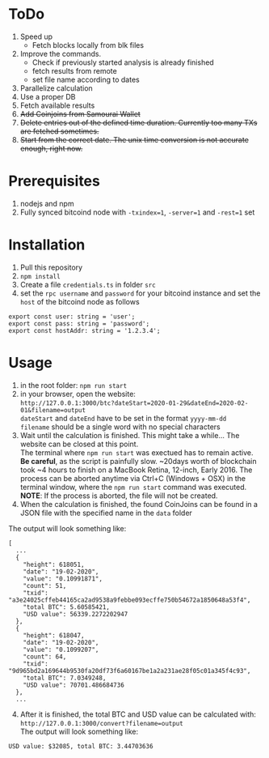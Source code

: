 # ToDo
1. Speed up
    - Fetch blocks locally from blk files
2. Improve the commands. 
    - Check if previously started analysis is already finished
    - fetch results from remote
    - set file name according to dates 
3. Parallelize calculation
4. Use a proper DB 
5. Fetch available results 
6. ~~Add Coinjoins from Samourai Wallet~~    
7. ~~Delete entries out of the defined time duration. Currently too many TXs are fetched sometimes.~~
8. ~~Start from the correct date. The unix time conversion is not accurate enough, right now.~~    


# Prerequisites
1. nodejs and npm
2. Fully synced bitcoind node with `-txindex=1`, `-server=1` and `-rest=1` set

# Installation
1. Pull this repository
2. `npm install`
3. Create a file  `credentials.ts` in folder `src` 
4. set the `rpc username` and `password` for your bitcoind instance and set the `host` of the bitcoind node as follows
```
export const user: string = 'user';
export const pass: string = 'password';
export const hostAddr: string = '1.2.3.4';
```

# Usage
1. in the root folder: `npm run start` 
2. in your browser, open the website:    
`http://127.0.0.1:3000/btc?dateStart=2020-01-29&dateEnd=2020-02-01&filename=output`    
`dateStart` and `dateEnd` have to be set in the format `yyyy-mm-dd`    
`filename` should be a single word with no special characters   
3. Wait until the calculation is finished. This might take a while... The website can be closed at this point.    
The terminal where `npm run start` was exectued has to remain active.    
**Be careful**, as the script is painfully slow. ~20days worth of blockchain took ~4 hours to finish on a MacBook Retina, 12-inch, Early 2016. The process can be aborted anytime via Ctrl+C (Windows + OSX) in the terminal window, where the `npm run start` command was executed.    
**NOTE**: If the process is aborted, the file will not be created.    
4. When the calculation is finished, the found CoinJoins can be found in a JSON file with the specified name in the `data` folder
        
The output will look something like:
```
[
  ...
  {
    "height": 618051,
    "date": "19-02-2020",
    "value": "0.10991871",
    "count": 51,
    "txid": "a3e24025cffeb44165ca2ad9538a9febbe093ecffe750b54672a1850648a53f4",
    "total BTC": 5.60585421,
    "USD value": 56339.2272202947
  },
  {
    "height": 618047,
    "date": "19-02-2020",
    "value": "0.1099207",
    "count": 64,
    "txid": "9d965bd2a169644b9530fa20df73f6a60167be1a2a231ae28f05c01a345f4c93",
    "total BTC": 7.0349248,
    "USD value": 70701.486684736
  },
  ...
```

4. After it is finished, the total BTC and USD value can be calculated with:    
 `http://127.0.0.1:3000/convert?filename=output`    
The output will look something like:
```
USD value: $32085, total BTC: 3.44703636
```
